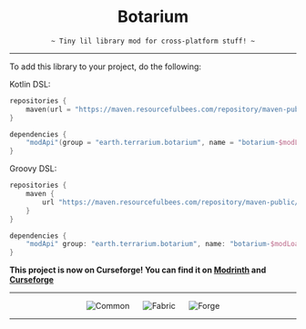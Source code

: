 <div align="center">

# Botarium

<code>~ Tiny lil library mod for cross-platform stuff! ~</code>

</div>

---

To add this library to your project, do the following:

Kotlin DSL:

```kotlin
repositories {
    maven(url = "https://maven.resourcefulbees.com/repository/maven-public/")
}

dependencies {
    "modApi"(group = "earth.terrarium.botarium", name = "botarium-$modLoader-$minecraftVersion", version = botariumVersion)
}
```

Groovy DSL:

```groovy
repositories {
    maven {
        url "https://maven.resourcefulbees.com/repository/maven-public/"
    }
}

dependencies {
    "modApi" group: "earth.terrarium.botarium", name: "botarium-$modLoader-$minecraftVersion", version: botariumVersion
}
```

<b>This project is now on Curseforge! You can find it on [Modrinth](https://modrinth.com/mod/botarium)
and [Curseforge](https://www.curseforge.com/minecraft/mc-mods/botarium)</b>

---

<div align="center">

![Common](https://img.shields.io/maven-metadata/v?label=Common%20Version&metadataUrl=https%3A%2F%2Fmaven.resourcefulbees.com%2Frepository%2Fmaven-public%2Fearth%2Fterrarium%2Fbotarium-common-1.20.1%2Fmaven-metadata.xml)
&nbsp;&nbsp;&nbsp;&nbsp;
![Fabric](https://img.shields.io/maven-metadata/v?label=Fabric%20Version&metadataUrl=https%3A%2F%2Fmaven.resourcefulbees.com%2Frepository%2Fmaven-public%2Fearth%2Fterrarium%2Fbotarium-fabric-1.20.1%2Fmaven-metadata.xml)
&nbsp;&nbsp;&nbsp;&nbsp;
![Forge](https://img.shields.io/maven-metadata/v?label=Forge%20Version&metadataUrl=https%3A%2F%2Fmaven.resourcefulbees.com%2Frepository%2Fmaven-public%2Fearth%2Fterrarium%2Fbotarium-forge-1.20.1%2Fmaven-metadata.xml)

</div>

---
